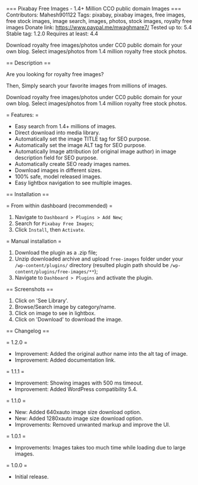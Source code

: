 === Pixabay Free Images - 1.4+ Million CCO public domain Images ===
Contributors: Mahesh901122
Tags: pixabay, pixabay images, free images, free stock images, image search, images, photos, stock images, royalty free images
Donate link: https://www.paypal.me/mwaghmare7/
Tested up to: 5.4
Stable tag: 1.2.0
Requires at least: 4.4

Download royalty free images/photos under CC0 public domain for your own blog. Select images/photos from 1.4 million royalty free stock photos.

== Description ==

Are you looking for royalty free images?

Then, Simply search your favorite images from millions of images.

Download royalty free images/photos under CC0 public domain for your own blog. Select images/photos from 1.4 million royalty free stock photos.

= Features: =

- Easy search from 1.4+ millions of images.
- Direct download into media library.
- Automatically set the image TITLE tag for SEO purpose.
- Automatically set the image ALT tag for SEO purpose.
- Automatically Image attribution (of original image author) in image description field for SEO purpose.
- Automatically create SEO ready images names.
- Download images in different sizes.
- 100% safe, model released images.
- Easy lightbox navigation to see multiple images.

== Installation ==

= From within dashboard (recommended) =

1. Navigate to `Dashboard > Plugins > Add New`;
2. Search for `Pixabay Free Images`;
3. Click `Install`, then `Activate`.

= Manual installation =

1. Download the plugin as a .zip file;
2. Unzip downloaded archive and upload `free-images` folder under your `/wp-content/plugins/` directory (resulted plugin path should be `/wp-content/plugins/free-images/**`);
3. Navigate to `Dashboard > Plugins` and activate the plugin.


== Screenshots ==

1. Click on 'See Library'.
2. Browse/Search image by category/name.
3. Click on image to see in lightbox.
4. Click on 'Download' to download the image.

== Changelog ==

= 1.2.0 =
* Improvement: Added the original author name into the alt tag of image.
* Improvement: Added documentation link.

= 1.1.1 =
* Improvement: Showing images with 500 ms timeout.
* Improvement: Added WordPress compatibility 5.4.

= 1.1.0 =
* New: Added 640xauto image size download option.
* New: Added 1280xauto image size download option.
* Improvements: Removed unwanted markup and improve the UI.

= 1.0.1 =
* Improvements: Images takes too much time while loading due to large images.

= 1.0.0 =
* Initial release.